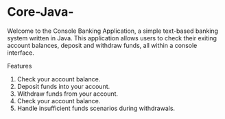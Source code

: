 # Core-Java-

<p>Welcome to the Console Banking Application, a simple text-based banking system written in Java. This application allows users to check their exiting account balances, deposit and withdraw funds, all within a console interface.<p>

<h> Features <h>
1. Check your account balance.
2. Deposit funds into your account.
3. Withdraw funds from your account.
4. Check your account balance.
5. Handle insufficient funds scenarios during withdrawals.


